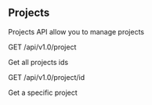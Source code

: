 ## Projects

Projects API allow you to manage projects

GET /api/v1.0/project

Get all projects ids

GET /api/v1.0/project/id

Get a specific project



